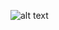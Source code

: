 [logo]: https://media1.giphy.com/media/v1.Y2lkPTc5MGI3NjExMGVyc2gwMzQ3OGtueXR2eG9yZmx2cXJ4aHdzdWoya3o2cW92czFzYiZlcD12MV9pbnRlcm5hbF9naWZfYnlfaWQmY3Q9Zw/k4j7V8PBMApvq/giphy.gif "Logo Title Text 2"
 
 ![alt text][logo]
